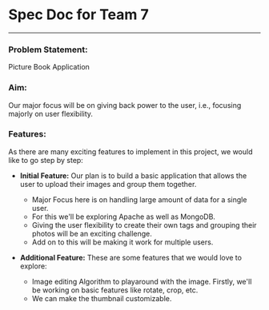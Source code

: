 # Spec Doc for Team 7
- - - -

 ### Problem Statement:
 Picture Book Application
 
 ### Aim:
 Our major focus will be on giving back power to the user, i.e., focusing majorly on user flexibility.
 
 ### Features:
  As there are many exciting features to implement in this project, we would like to go step by step:
  
 * **Initial Feature:** Our plan is to build a basic application that allows the user to upload their images and group them together.
     * Major Focus here is on handling large amount of data for a single user. 
     * For this we'll be exploring Apache as well as MongoDB.
     * Giving the user flexibility to create their own tags and grouping their photos will be an exciting challenge.
     * Add on to this will be making it work for multiple users.
     
 * **Additional Feature:** These are some features that we would love to explore:
     * Image editing Algorithm to playaround with the image. Firstly, we'll be working on basic features like rotate, crop, etc.
     * We can make the thumbnail customizable. 